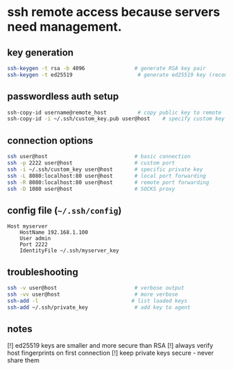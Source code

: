 # ssh remote access because servers need management.

## key generation
```bash
ssh-keygen -t rsa -b 4096                # generate RSA key pair
ssh-keygen -t ed25519                     # generate ed25519 key (recommended)
```

## passwordless auth setup
```bash
ssh-copy-id username@remote_host          # copy public key to remote
ssh-copy-id -i ~/.ssh/custom_key.pub user@host    # specify custom key
```

## connection options
```bash
ssh user@host                            # basic connection
ssh -p 2222 user@host                    # custom port
ssh -i ~/.ssh/custom_key user@host       # specific private key
ssh -L 8080:localhost:80 user@host       # local port forwarding
ssh -R 8080:localhost:80 user@host       # remote port forwarding
ssh -D 1080 user@host                    # SOCKS proxy
```

## config file (`~/.ssh/config`)
```
Host myserver
    HostName 192.168.1.100
    User admin
    Port 2222
    IdentityFile ~/.ssh/myserver_key
```

## troubleshooting
```bash
ssh -v user@host                         # verbose output
ssh -vv user@host                        # more verbose
ssh-add -l                              # list loaded keys
ssh-add ~/.ssh/private_key               # add key to agent
```

## notes
[!] ed25519 keys are smaller and more secure than RSA
[!] always verify host fingerprints on first connection
[!] keep private keys secure - never share them